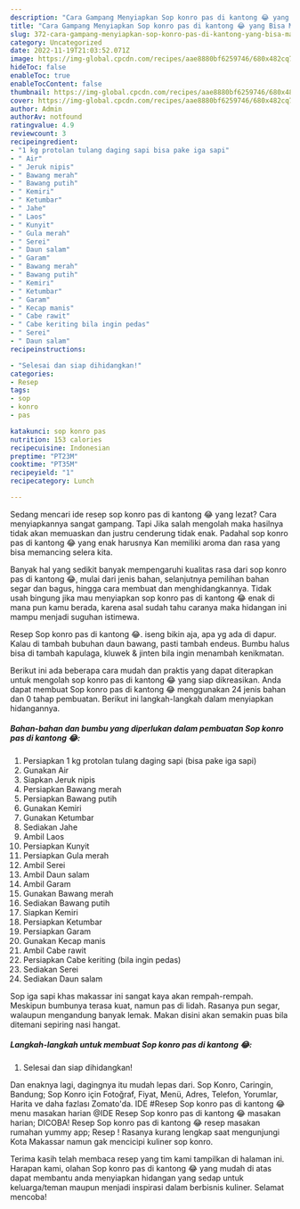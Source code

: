 ```yaml
---
description: "Cara Gampang Menyiapkan Sop konro pas di kantong 😂 yang Bisa Manjain Lidah "
title: "Cara Gampang Menyiapkan Sop konro pas di kantong 😂 yang Bisa Manjain Lidah "
slug: 372-cara-gampang-menyiapkan-sop-konro-pas-di-kantong-yang-bisa-manjain-lidah
category: Uncategorized
date: 2022-11-19T21:03:52.071Z
image: https://img-global.cpcdn.com/recipes/aae8880bf6259746/680x482cq70/sop-konro-pas-di-kantong-foto-resep-utama.jpg
hideToc: false
enableToc: true
enableTocContent: false
thumbnail: https://img-global.cpcdn.com/recipes/aae8880bf6259746/680x482cq70/sop-konro-pas-di-kantong-foto-resep-utama.jpg
cover: https://img-global.cpcdn.com/recipes/aae8880bf6259746/680x482cq70/sop-konro-pas-di-kantong-foto-resep-utama.jpg
author: Admin
authorAv: notfound
ratingvalue: 4.9
reviewcount: 3
recipeingredient:
- "1 kg protolan tulang daging sapi bisa pake iga sapi"
- " Air"
- " Jeruk nipis"
- " Bawang merah"
- " Bawang putih"
- " Kemiri"
- " Ketumbar"
- " Jahe"
- " Laos"
- " Kunyit"
- " Gula merah"
- " Serei"
- " Daun salam"
- " Garam"
- " Bawang merah"
- " Bawang putih"
- " Kemiri"
- " Ketumbar"
- " Garam"
- " Kecap manis"
- " Cabe rawit"
- " Cabe keriting bila ingin pedas"
- " Serei"
- " Daun salam"
recipeinstructions:

- "Selesai dan siap dihidangkan!"
categories:
- Resep
tags:
- sop
- konro
- pas

katakunci: sop konro pas 
nutrition: 153 calories
recipecuisine: Indonesian
preptime: "PT23M"
cooktime: "PT35M"
recipeyield: "1"
recipecategory: Lunch

---
```



Sedang mencari ide resep sop konro pas di kantong 😂 yang lezat? Cara menyiapkannya sangat gampang. Tapi Jika salah mengolah maka hasilnya tidak akan memuaskan dan justru cenderung tidak enak. Padahal sop konro pas di kantong 😂 yang enak harusnya Kan memiliki aroma dan rasa yang bisa memancing selera kita.


Banyak hal yang sedikit banyak mempengaruhi kualitas rasa dari sop konro pas di kantong 😂, mulai dari jenis bahan, selanjutnya pemilihan bahan segar dan bagus, hingga cara membuat dan menghidangkannya. Tidak usah bingung jika mau menyiapkan sop konro pas di kantong 😂 enak di mana pun kamu berada, karena asal sudah tahu caranya maka hidangan ini mampu menjadi suguhan istimewa.

Resep Sop konro pas di kantong 😂. iseng bikin aja, apa yg ada di dapur. Kalau di tambah bubuhan daun bawang, pasti tambah endeus. Bumbu halus bisa di tambah kapulaga, kluwek &amp; jinten bila ingin menambah kenikmatan.


Berikut ini ada beberapa cara mudah dan praktis yang dapat diterapkan untuk mengolah sop konro pas di kantong 😂 yang siap dikreasikan. Anda dapat membuat Sop konro pas di kantong 😂 menggunakan 24 jenis bahan dan 0 tahap pembuatan. Berikut ini langkah-langkah dalam menyiapkan hidangannya.

<!--inarticleads1-->

##### Bahan-bahan dan bumbu yang diperlukan dalam pembuatan Sop konro pas di kantong 😂:

1. Persiapkan 1 kg protolan tulang daging sapi (bisa pake iga sapi)
1. Gunakan  Air
1. Siapkan  Jeruk nipis
1. Persiapkan  Bawang merah
1. Persiapkan  Bawang putih
1. Gunakan  Kemiri
1. Gunakan  Ketumbar
1. Sediakan  Jahe
1. Ambil  Laos
1. Persiapkan  Kunyit
1. Persiapkan  Gula merah
1. Ambil  Serei
1. Ambil  Daun salam
1. Ambil  Garam
1. Gunakan  Bawang merah
1. Sediakan  Bawang putih
1. Siapkan  Kemiri
1. Persiapkan  Ketumbar
1. Persiapkan  Garam
1. Gunakan  Kecap manis
1. Ambil  Cabe rawit
1. Persiapkan  Cabe keriting (bila ingin pedas)
1. Sediakan  Serei
1. Sediakan  Daun salam


Sop iga sapi khas makassar ini sangat kaya akan rempah-rempah. Meskipun bumbunya terasa kuat, namun pas di lidah. Rasanya pun segar, walaupun mengandung banyak lemak. Makan disini akan semakin puas bila ditemani sepiring nasi hangat. 

<!--inarticleads2-->

##### Langkah-langkah untuk membuat Sop konro pas di kantong 😂:


1. Selesai dan siap dihidangkan!

Dan enaknya lagi, dagingnya itu mudah lepas dari. Sop Konro, Caringin, Bandung; Sop Konro için Fotoğraf, Fiyat, Menü, Adres, Telefon, Yorumlar, Harita ve daha fazlası Zomato&#39;da. IDE #Resep Sop konro pas di kantong 😂 menu masakan harian @IDE Resep Sop konro pas di kantong 😂 masakan harian; DICOBA! Resep Sop konro pas di kantong 😂 resep masakan rumahan yummy app; Resep ! Rasanya kurang lengkap saat mengunjungi Kota Makassar namun gak mencicipi kuliner sop konro. 

Terima kasih telah membaca resep yang tim kami tampilkan di halaman ini. Harapan kami, olahan Sop konro pas di kantong 😂 yang mudah di atas dapat membantu anda menyiapkan hidangan yang sedap untuk keluarga/teman maupun menjadi inspirasi dalam berbisnis kuliner. Selamat mencoba!
